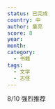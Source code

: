 ```yaml
---
status: 已完成
country: 中
author: 童亮
score: 8
year:
month:
category:
  - 书籍
tags:
  - 文学
  - 志怪
---
```

8/10 强烈推荐

